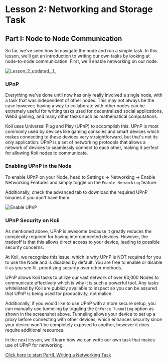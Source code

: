 # Lesson 2: Networking and Storage Task

## Part I: Node to Node Communication

So far, we've seen how to navigate the node and run a simple task. In this lesson, we'll get an introduction to writing our own tasks by looking at node-to-node communication. First, we'll enable networking on our node.

![Lesson_2_updated__1_](https://github.com/koii-network/ezsandbox/assets/66934242/a6ba91f1-7148-47f7-9d4d-b87a1bc28f11)

### UPnP

Everything we've done until now has only really involved a single node, with a task that was independent of other nodes. This may not always be the case however; having a way to collaborate with other nodes can be extremely useful for writing tasks used for decentralized social applications, Web3 gaming, and many other tasks such as mathematical computations.

Koii uses Universal Plug and Play (UPnP) to accomplish this. UPnP is most commonly used by devices like gaming consoles and smart devices which makes connecting to these devices very straightforward, but that's not its only application. UPnP is a set of networking protocols that allows a network of devices to seamlessly connect to each other, making it perfect for allowing Koii nodes to communicate.

### Enabling UPnP in the Node

To enable UPnP on your Node, head to Settings -> Networking -> Enable Networking Features and simply toggle on the `Enable Networking` feature.

Additionally, check the advanced tab to download the required UPnP binaries if you don't have them.

![Enable UPnP](./imgs/enable-upnp.png)

### UPnP Security on Koii

As mentioned above, UPnP is awesome because it greatly reduces the complexity required for having interconnected devices. However, the tradeoff is that this allows direct access to your device, leading to possible security concerns.

At Koii, we recognize this issue, which is why UPnP is NOT required for you to use the Node and is disabled by default. You are free to enable or disable it as you see fit.
prioritizing security over other methods.

UPnP allows Koii tasks to utilize our vast network of over 60,000 Nodes to communicate effectively which is why it is such a powerful tool. Any tasks whitelisted by Koii are publicly available to inspect so you can be assured that UPnP is being used for productivity, not malice.

Additionally, if you would like to use UPnP with a more secure setup, you can manually use tunneling by toggling the `Enforce Tunneling` option as shown in the screenshot above. Tunneling allows your device to set up a proxy before connecting with other devices, which enhances security since your device won't be completely exposed to another, however it does require additional resources.

<!-- Comment - Need to find out more about UPnP security risk-->

In the next lesson, we'll learn how we can write our own task that makes use of UPnP for networking.

[Click here to start PartII. Writing a Networking Task](./PartII.md)
